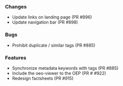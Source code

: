 ### Changes
- Update links on landing page (PR #896)
- Update navigation bar (PR #898)

### Bugs
- Prohibit duplicate / similar tags (PR #885)

### Features
- Synchronize metadata keywords with tags (PR #885)
- Include the oeo-viewer to the OEP (PR # #922)
- Redesign factsheets (PR #915)
